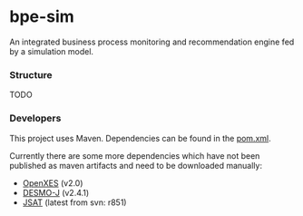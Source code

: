 bpe-sim
=======

An integrated business process monitoring and recommendation engine fed by a simulation model.

### Structure

TODO

### Developers
This project uses Maven. Dependencies can be found in the [pom.xml](pom.xml).

Currently there are some more dependencies which have not been published as maven artifacts and need to be downloaded manually:
- [OpenXES][openxes] (v2.0)
- [DESMO-J][desmoj] (v2.4.1)
- [JSAT][java-statistical-analysis-tool] (latest from svn: r851)

[openxes]: http://www.xes-standard.org/openxes/download
[desmoj]: http://desmoj.sourceforge.net/home.html
[java-statistical-analysis-tool]: https://code.google.com/p/java-statistical-analysis-tool/

